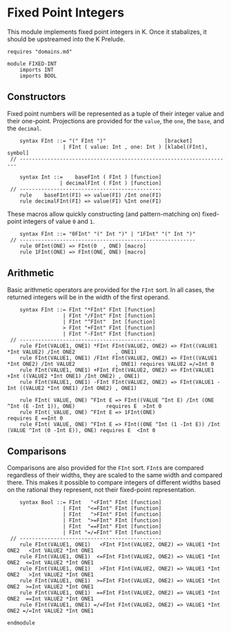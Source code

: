 Fixed Point Integers
====================

This module implements fixed point integers in K.
Once it stabalizes, it should be upstreamed into the K Prelude.

```k
requires "domains.md"

module FIXED-INT
    imports INT
    imports BOOL
```

Constructors
------------

Fixed point numbers will be represented as a tuple of their integer value and their one-point.
Projections are provided for the `value`, the `one`, the `base`, and the `decimal`.

```k
    syntax FInt ::= "(" FInt ")"                   [bracket]
                  | FInt ( value: Int , one: Int ) [klabel(FInt), symbol]
 // ---------------------------------------------------------------------

    syntax Int ::=    baseFInt ( FInt ) [function]
                 | decimalFInt ( FInt ) [function]
 // ----------------------------------------------
    rule    baseFInt(FI) => value(FI) /Int one(FI)
    rule decimalFInt(FI) => value(FI) %Int one(FI)
```

These macros allow quickly constructing (and pattern-matching on) fixed-point integers of value `0` and `1`.

```k
    syntax FInt ::= "0FInt" "(" Int ")" | "1FInt" "(" Int ")"
 // ---------------------------------------------------------
    rule 0FInt(ONE) => FInt(0  , ONE) [macro]
    rule 1FInt(ONE) => FInt(ONE, ONE) [macro]
```

Arithmetic
----------

Basic arithmetic operators are provided for the `FInt` sort.
In all cases, the returned integers will be in the width of the first operand.

```k
    syntax FInt ::= FInt "*FInt" FInt [function]
                  | FInt "/FInt" FInt [function]
                  | FInt "^FInt"  Int [function]
                  > FInt "+FInt" FInt [function]
                  | FInt "-FInt" FInt [function]
 // --------------------------------------------
    rule FInt(VALUE1, ONE1) *FInt FInt(VALUE2, ONE2) => FInt((VALUE1 *Int VALUE2) /Int ONE2             , ONE1)
    rule FInt(VALUE1, ONE1) /FInt FInt(VALUE2, ONE2) => FInt((VALUE1 *Int ONE2) /Int VALUE2             , ONE1) requires VALUE2 =/=Int 0
    rule FInt(VALUE1, ONE1) +FInt FInt(VALUE2, ONE2) => FInt(VALUE1 +Int ((VALUE2 *Int ONE1) /Int ONE2) , ONE1)
    rule FInt(VALUE1, ONE1) -FInt FInt(VALUE2, ONE2) => FInt(VALUE1 -Int ((VALUE2 *Int ONE1) /Int ONE2) , ONE1)

    rule FInt( VALUE, ONE) ^FInt E => FInt((VALUE ^Int E) /Int (ONE ^Int (E -Int 1)), ONE)          requires E  >Int 0
    rule FInt(_VALUE, ONE) ^FInt E => 1FInt(ONE)                                                    requires E ==Int 0
    rule FInt( VALUE, ONE) ^FInt E => FInt((ONE ^Int (1 -Int E)) /Int (VALUE ^Int (0 -Int E)), ONE) requires E  <Int 0
```

Comparisons
-----------

Comparisons are also provided for the `FInt` sort.
`FInt`s are compared regardless of their widths, they are scaled to the same width and compared there.
This makes it possible to compare integers of different widths based on the rational they represent, not their fixed-point representation.

```k
    syntax Bool ::= FInt   "<FInt" FInt [function]
                  | FInt  "<=FInt" FInt [function]
                  | FInt   ">FInt" FInt [function]
                  | FInt  ">=FInt" FInt [function]
                  | FInt  "==FInt" FInt [function]
                  | FInt "=/=FInt" FInt [function]
 // ----------------------------------------------
    rule FInt(VALUE1, ONE1)   <FInt FInt(VALUE2, ONE2) => VALUE1 *Int ONE2   <Int VALUE2 *Int ONE1
    rule FInt(VALUE1, ONE1)  <=FInt FInt(VALUE2, ONE2) => VALUE1 *Int ONE2  <=Int VALUE2 *Int ONE1
    rule FInt(VALUE1, ONE1)   >FInt FInt(VALUE2, ONE2) => VALUE1 *Int ONE2   >Int VALUE2 *Int ONE1
    rule FInt(VALUE1, ONE1)  >=FInt FInt(VALUE2, ONE2) => VALUE1 *Int ONE2  >=Int VALUE2 *Int ONE1
    rule FInt(VALUE1, ONE1)  ==FInt FInt(VALUE2, ONE2) => VALUE1 *Int ONE2  ==Int VALUE2 *Int ONE1
    rule FInt(VALUE1, ONE1) =/=FInt FInt(VALUE2, ONE2) => VALUE1 *Int ONE2 =/=Int VALUE2 *Int ONE1
```

```k
endmodule
```
